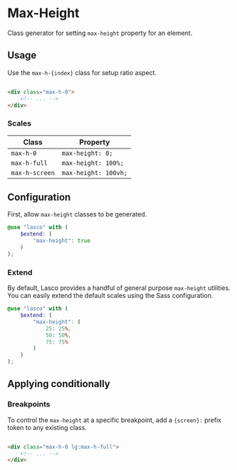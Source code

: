 # Max-Height

Class generator for setting `max-height` property for an element.

## Usage

Use the `max-h-{index}` class for setup ratio aspect.

```html

<div class="max-h-0">
    <!-- ... -->
</div>
```

### Scales

| Class          | Property             |
|----------------|----------------------|
| `max-h-0`      | `max-height: 0;`     |
| `max-h-full`   | `max-height: 100%;`  |
| `max-h-screen` | `max-height: 100vh;` |

## Configuration

First, allow `max-height` classes to be generated.

```scss
@use "lasco" with (
    $extend: (
        "max-height": true
    )
);
```

### Extend

By default, Lasco provides a handful of general purpose `max-height` utilities. You can easily extend the default scales
using the Sass configuration.

```scss
@use "lasco" with (
    $extend: (
        "max-height": (
            25: 25%,
            50: 50%,
            75: 75%
        )
    )
);
```

## Applying conditionally

### Breakpoints

To control the `max-height` at a specific breakpoint, add a `{screen}:` prefix token to any existing class.

```html

<div class="max-h-0 lg:max-h-full">
    <!-- ... -->
</div>
```
